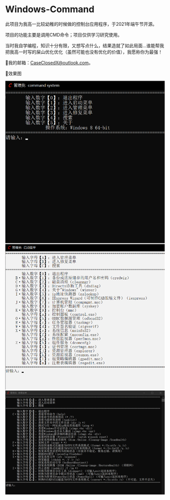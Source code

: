 # Windows-Command
 此项目为我高一比较幼稚的时候做的控制台应用程序，于2021年端午节开源。
 
 项目的功能主要是调用CMD命令；项目仅供学习研究使用。
 
 当时我自学编程，知识十分有限，又想写点什么，结果造就了如此局面...谁能帮我把我高一时写的屎山优化优化（虽然可能也没有优化的价值），我愿称你为最强！
 
🌟我的邮箱：CaseClosedX@outlook.com。

🌟效果图

![image](https://github.com/Case-Closed-X/Command/blob/5bb4c666c373e6cd95aa193805b4202efee923ea/images/main.png)
![image](https://github.com/Case-Closed-X/Command/blob/5bb4c666c373e6cd95aa193805b4202efee923ea/images/start.png)
![image](https://github.com/Case-Closed-X/Command/blob/5bb4c666c373e6cd95aa193805b4202efee923ea/images/fix.png)
